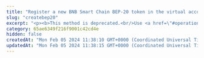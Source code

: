 ```yaml
---
title: "Register a new BNB Smart Chain BEP-20 token in the virtual account"
slug: "createbep20"
excerpt: "<p><b>This method is deprecated.<br/>Use <a href=\"#operation/registerErc20Token\">this method</a> instead.</b></p><br/>\n<h4>2 credits per API call.</h4>\n<p>First step to create new BEP20 token with given supply on BSC blockchain with support of Tatum's private ledger.<br/>\n<br/>\n<br/>\nThis method only creates Tatum Private ledger virtual currency with predefined parameters. It will not generate any blockchain smart contract.<br/>\nThe whole supply of BEP20 token is stored in the customer's newly created account. Then it is possible to create new Tatum accounts with BEP20 token name as account's currency.<br/>\nNewly created account is frozen until the specific BEP20 smart contract address is linked with the Tatum virtual currency, representing the token.<br/>\nOrder of the steps to create BEP20 smart contract with Tatum private ledger support:\n<ol>\n<li><a href=\"#operation/registerErc20Token\">Register BEP20 token</a> - creates a virtual currency within Tatum</li>\n<li><a href=\"#operation/BscDeployErc20Blockchain\">Deploy BEP20 smart contract</a> - create new BEP20 smart contract on the blockchain</li>\n<li><a href=\"#operation/storeTokenAddress\">Store BEP20 smart contract address</a> - link newly created BEP20 smart contract address with Tatum virtual currency - this operation enables frozen account and enables ledger synchronization for BEP20 Tatum accounts</li>\n</ol>\nThere is a helper method <a href=\"#operation/EthDeployErc20\">Deploy BSC BEP20 Smart Contract to Blockchain and Ledger</a>, which wraps first 2 steps into 1 method.<br/>\nAddress on the blockchain, where all initial supply will be transferred, can be defined via the address or xpub and derivationIndex. When xpub is present, the account connected to this virtualCurrency will be set as the account's xpub.\n</p>"
category: 65ae6349f216f9001c42cd4e
hidden: false
createdAt: "Mon Feb 05 2024 11:38:10 GMT+0000 (Coordinated Universal Time)"
updatedAt: "Mon Feb 05 2024 11:38:15 GMT+0000 (Coordinated Universal Time)"
---
```

